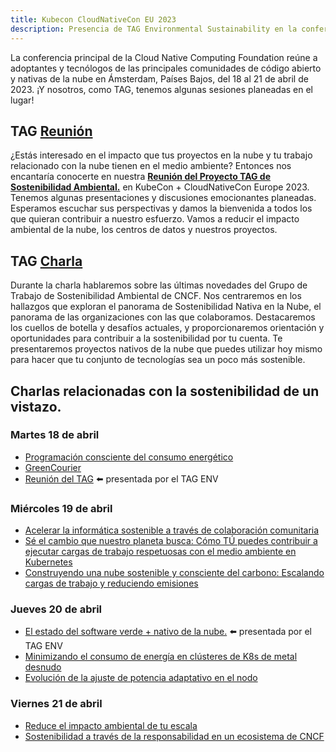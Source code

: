 ```yaml
---
title: Kubecon CloudNativeCon EU 2023
description: Presencia de TAG Environmental Sustainability en la conferencia principal de la Cloud Native Computing Foundation en Ámsterdam, Países Bajos, del 18 al 21 de abril de 2023.
---
```


La conferencia principal de la Cloud Native Computing Foundation reúne a adoptantes y tecnólogos de las principales comunidades de código abierto y nativas de la nube en Ámsterdam, Países Bajos, del 18 al 21 de abril de 2023. ¡Y nosotros, como TAG, tenemos algunas sesiones planeadas en el lugar!

## TAG [Reunión](https://sched.co/1JWOX)

¿Estás interesado en el impacto que tus proyectos en la nube y tu trabajo relacionado con la nube tienen en el medio ambiente? Entonces nos encantaría conocerte en nuestra [**Reunión del Proyecto TAG de Sostenibilidad Ambiental.**](https://sched.co/1JWOX) en KubeCon + CloudNativeCon Europe 2023.
Tenemos algunas presentaciones y discusiones emocionantes planeadas.
Esperamos escuchar sus perspectivas y damos la bienvenida a todos los que quieran contribuir a nuestro esfuerzo. Vamos a reducir el impacto ambiental de la nube, los centros de datos y nuestros proyectos.

## TAG [Charla](https://sched.co/1Hzd3)

Durante la charla hablaremos sobre las últimas novedades del Grupo de Trabajo de Sostenibilidad Ambiental de CNCF. Nos centraremos en los hallazgos que exploran el panorama de Sostenibilidad Nativa en la Nube, el panorama de las organizaciones con las que colaboramos. Destacaremos los cuellos de botella y desafíos actuales, y proporcionaremos orientación y oportunidades para contribuir a la sostenibilidad por tu cuenta. Te presentaremos proyectos nativos de la nube que puedes utilizar hoy mismo para hacer que tu conjunto de tecnologías sea un poco más sostenible.

## Charlas relacionadas con la sostenibilidad de un vistazo.

### Martes 18 de abril

* [Programación consciente del consumo energético](https://sched.co/1HyWC)
* [GreenCourier](https://sched.co/1HyXM)
* [Reunión del TAG](https://sched.co/1JWOX) ⬅️ presentada por el TAG ENV

### Miércoles 19 de abril

* [Acelerar la informática sostenible a través de colaboración comunitaria](https://sched.co/1HyPf)
* [Sé el cambio que nuestro planeta busca: Cómo TÚ puedes contribuir a ejecutar cargas de trabajo respetuosas con el medio ambiente en Kubernetes](https://sched.co/1HyW9)
* [Construyendo una nube sostenible y consciente del carbono: Escalando cargas de trabajo y reduciendo emisiones](https://sched.co/1HyPo)

### Jueves 20 de abril

* [El estado del software verde + nativo de la nube.](https://sched.co/1Hzd3) ⬅️ presentada por el TAG ENV
* [Minimizando el consumo de energía en clústeres de K8s de metal desnudo](https://sched.co/1HybW)
* [Evolución de la ajuste de potencia adaptativo en el nodo](https://sched.co/1Hycj)

### Viernes 21 de abril

* [Reduce el impacto ambiental de tu escala](https://sched.co/1Hybr)
* [Sostenibilidad a través de la responsabilidad en un ecosistema de CNCF](https://sched.co/1HyYK)
